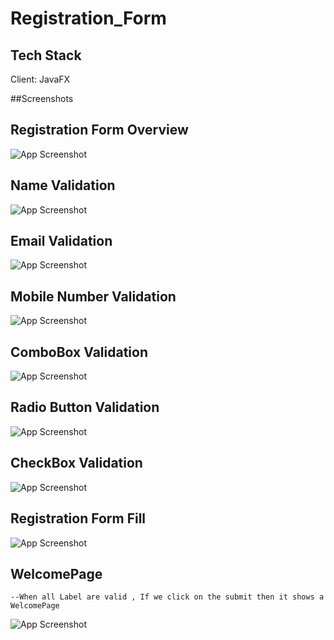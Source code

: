 # Registration_Form

## Tech Stack

Client: JavaFX

##Screenshots

## Registration Form Overview

![App Screenshot](https://github.com/Umang3072/Registration_Form/blob/main/RFOverview.png?raw=true)

## Name Validation
![App Screenshot](https://github.com/Umang3072/Registration_Form/blob/main/NameValidate.png?raw=true)

## Email Validation
![App Screenshot](https://github.com/Umang3072/Registration_Form/blob/main/EmailValidate.png?raw=true)

## Mobile Number Validation
![App Screenshot](https://github.com/Umang3072/Registration_Form/blob/main/NumberValidate.png?raw=true)

## ComboBox Validation
![App Screenshot](https://github.com/Umang3072/Registration_Form/blob/main/ComboBoxValidate.png?raw=true)

## Radio Button Validation
![App Screenshot](https://github.com/Umang3072/Registration_Form/blob/main/RadioValidate.png?raw=true)

## CheckBox Validation
![App Screenshot](https://github.com/Umang3072/Registration_Form/blob/main/CheckBoxValidate.png?raw=true)

## Registration Form Fill
![App Screenshot](https://github.com/Umang3072/Registration_Form/blob/main/RFFill.png?raw=true)

## WelcomePage
    --When all Label are valid , If we click on the submit then it shows a WelcomePage
![App Screenshot](https://github.com/Umang3072/Registration_Form/blob/main/WelcomePage.png?raw=true)
